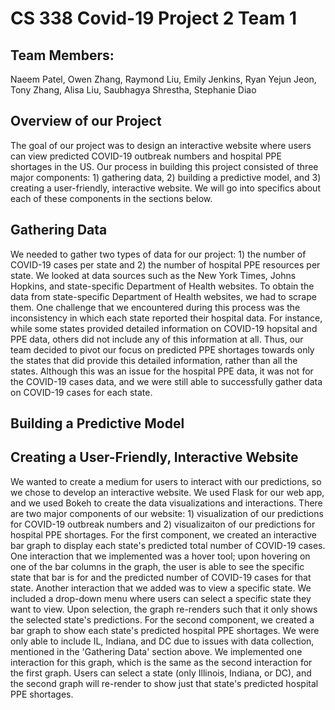 # CS 338 Covid-19 Project 2 Team 1  
## Team Members:  
Naeem Patel, Owen Zhang, Raymond Liu, Emily Jenkins, Ryan Yejun Jeon, Tony Zhang, Alisa Liu, Saubhagya Shrestha, Stephanie Diao   

## Overview of our Project  
The goal of our project was to design an interactive website where users can view predicted COVID-19 outbreak numbers and hospital PPE shortages in the US. Our process in building this project consisted of three major components: 1) gathering data, 2) building a predictive model, and 3) creating a user-friendly, interactive website. We will go into specifics about each of these components in the sections below.  

## Gathering Data
We needed to gather two types of data for our project: 1) the number of COVID-19 cases per state and 2) the number of hospital PPE resources per state. We looked at data sources such as the New York Times, Johns Hopkins, and state-specific Department of Health websites. To obtain the data from state-specific Department of Health websites, we had to scrape them. One challenge that we encountered during this process was the inconsistency in which each state reported their hospital data. For instance, while some states provided detailed information on COVID-19 hopsital and PPE data, others did not include any of this information at all. Thus, our team decided to pivot our focus on predicted PPE shortages towards only the states that did provide this detailed information, rather than all the states. Although this was an issue for the hospital PPE data, it was not for the COVID-19 cases data, and we were still able to successfully gather data on COVID-19 cases for each state.

## Building a Predictive Model 

## Creating a User-Friendly, Interactive Website
We wanted to create a medium for users to interact with our predictions, so we chose to develop an interactive website. We used Flask for our web app, and we used Bokeh to create the data visualizations and interactions. There are two major components of our website: 1) visualization of our predictions for COVID-19 outbreak numbers and 2) visualizaiton of our predictions for hospital PPE shortages. For the first component, we created an interactive bar graph to display each state's predicted total number of COVID-19 cases. One interaction that we implemented was a hover tool; upon hovering on one of the bar columns in the graph, the user is able to see the specific state that bar is for and the predicted number of COVID-19 cases for that state. Another interaction that we added was to view a specific state. We included a drop-down menu where users can select a specific state they want to view. Upon selection, the graph re-renders such that it only shows the selected state's predictions. For the second component, we created a bar graph to show each state's predicted hospital PPE shortages. We were only able to include IL, Indiana, and DC due to issues with data collection, mentioned in the 'Gathering Data' section above. We implemented one interaction for this graph, which is the same as the second interaction for the first graph. Users can select a state (only Illinois, Indiana, or DC), and the second graph will re-render to show just that state's predicted hospital PPE shortages. 



